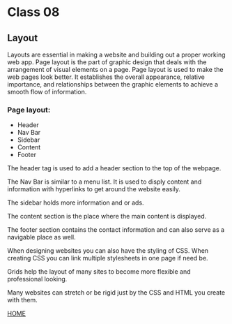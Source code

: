 # Class 08

## Layout
Layouts are essential in making a website and building out a proper working web app. Page layout is the part of graphic design that deals with the arrangement of visual elements on a page. Page layout is used to make the web pages look better. It establishes the overall appearance, relative importance, and relationships between the graphic elements to achieve a smooth flow of information.

### Page layout:

- Header
- Nav Bar
- Sidebar
- Content
- Footer

The header tag is used to add a header section to the top of the webpage.

The Nav Bar is similar to a menu list. It is used to disply content and information with hyperlinks to get around the website easily.

The sidebar holds more information and or ads.

The content section is the place where the main content is displayed.

The footer section contains the contact information and can also serve as a navigable place as well.

When designing websites you can also have the styling of CSS. When creating CSS you can link multiple stylesheets in one page if need be.

Grids help the layout of many sites to become more flexible and professional looking.

Many websites can stretch or be rigid just by the CSS and HTML you create with them.


[HOME](README.md)